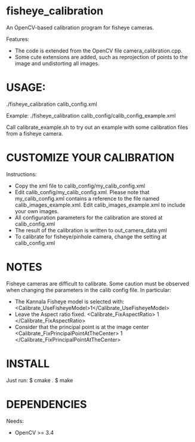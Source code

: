 # fisheye_calibration
An OpenCV-based calibration program for fisheye cameras.

Features:
- The code is extended from the OpenCV file camera_calibration.cpp.
- Some cute extensions are added, such as reprojection of points to the image and undistorting all images.



# USAGE:
./fisheye_calibration calib_config.xml


Example:
./fisheye_calibration calib_config/calib_config_example.xml


Call calibrate_example.sh to try out an example with some calibration files from a fisheye camera.

# CUSTOMIZE YOUR CALIBRATION
Instructions: 
- Copy the xml file to calib_config/my_calib_config.xml
- Edit calib_config/my_calib_config.xml. Please note that my_calib_config.xml contains a reference to the file named calib_images_example.xml. Edit calib_images_example.xml to include your own images.
- All configuration parameters for the calibration are stored at calib_config.xml
- The result of the calibration is written to out_camera_data.yml
- To calibrate for fisheye/pinhole camera, change the setting at calib_config.xml

# NOTES
Fisheye cameras are difficult to calibrate. Some caution must be observed when changing the parameters in the calib config file. In particular:
- The Kannala Fisheye model is selected with:
<Calibrate_UseFisheyeModel>1</Calibrate_UseFisheyeModel>
- Leave the Aspect ratio fixed.
<Calibrate_FixAspectRatio> 1 </Calibrate_FixAspectRatio>
- Consider that the principal point is at the image center
<Calibrate_FixPrincipalPointAtTheCenter> 1 </Calibrate_FixPrincipalPointAtTheCenter>

# INSTALL
Just run:
$ cmake .
$ make

# DEPENDENCIES
Needs:
- OpenCV >= 3.4

